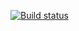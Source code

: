 [![Build status](https://ci.appveyor.com/api/projects/status/252lwgp85d7ptp98?svg=true)](https://ci.appveyor.com/project/shayu78/ahj-forms-1)